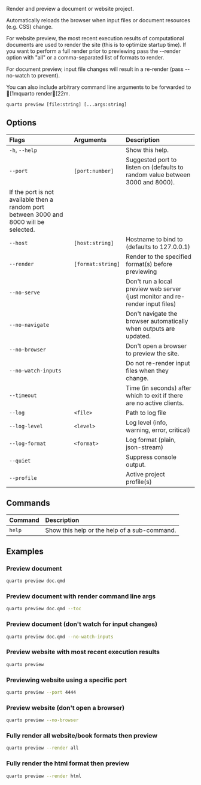 Render and preview a document or website project.

Automatically reloads the browser when input files or document resources (e.g. CSS) change.

For website preview, the most recent execution results of computational documents are used to render
the site (this is to optimize startup time). If you want to perform a full render prior to
previewing pass the --render option with "all" or a comma-separated list of formats to render.

For document preview, input file changes will result in a re-render (pass --no-watch to prevent).

You can also include arbitrary command line arguments to be forwarded to [1mquarto render[22m.

``` {.bash}
quarto preview [file:string] [...args:string]
```


## Options

|Flags               |Arguments         |Description                                                                                                                                                          |
|:-------------------|:-----------------|:--------------------------------------------------------------------------------------------------------------------------------------------------------------------|
|`-h`, `--help`      |                  |Show this help.                                                                                                                                                      |
|`--port`            |`[port:number]`   |Suggested port to listen on (defaults to random value between 3000 and 8000).
If the port is not available then a random port between 3000 and 8000 will be selected. |
|`--host`            |`[host:string]`   |Hostname to bind to (defaults to 127.0.0.1)                                                                                                                          |
|`--render`          |`[format:string]` |Render to the specified format(s) before previewing                                                                                                                  |
|`--no-serve`        |                  |Don't run a local preview web server (just monitor and re-render input files)                                                                                        |
|`--no-navigate`     |                  |Don't navigate the browser automatically when outputs are updated.                                                                                                   |
|`--no-browser`      |                  |Don't open a browser to preview the site.                                                                                                                            |
|`--no-watch-inputs` |                  |Do not re-render input files when they change.                                                                                                                       |
|`--timeout`         |                  |Time (in seconds) after which to exit if there are no active clients.                                                                                                |
|`--log`             |`<file>`          |Path to log file                                                                                                                                                     |
|`--log-level`       |`<level>`         |Log level (info, warning, error, critical)                                                                                                                           |
|`--log-format`      |`<format>`        |Log format (plain, json-stream)                                                                                                                                      |
|`--quiet`           |                  |Suppress console output.                                                                                                                                             |
|`--profile`         |                  |Active project profile(s)                                                                                                                                            |


## Commands

|Command |Description                                  |
|:-------|:--------------------------------------------|
|`help`  |Show this help or the help of a sub-command. |


## Examples
### Preview document

``` {.bash filename='Terminal'}
quarto preview doc.qmd
```

### Preview document with render command line args

``` {.bash filename='Terminal'}
quarto preview doc.qmd --toc
```

### Preview document (don't watch for input changes)

``` {.bash filename='Terminal'}
quarto preview doc.qmd --no-watch-inputs
```

### Preview website with most recent execution results

``` {.bash filename='Terminal'}
quarto preview
```

### Previewing website using a specific port

``` {.bash filename='Terminal'}
quarto preview --port 4444
```

### Preview website (don't open a browser)

``` {.bash filename='Terminal'}
quarto preview --no-browser
```

### Fully render all website/book formats then preview

``` {.bash filename='Terminal'}
quarto preview --render all
```

### Fully render the html format then preview

``` {.bash filename='Terminal'}
quarto preview --render html
```

